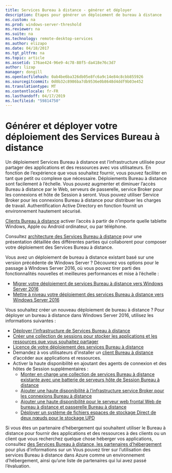 ```yaml
---
title: Services Bureau à distance - générer et déployer
description: Étapes pour générer un déploiement de bureau à distance
ms.custom: na
ms.prod: windows-server-threshold
ms.reviewer: na
ms.suite: na
ms.technology: remote-desktop-services
ms.author: elizapo
ms.date: 04/18/2017
ms.tgt_pltfrm: na
ms.topic: article
ms.assetid: 176ae424-96e9-4c78-88f5-da418e76c3d7
author: lizap
manager: dongill
ms.openlocfilehash: 0ab4be6ba326db05e8fc6a9c14e84c8cbb855926
ms.sourcegitcommit: 0d0b32c8986ba7db9536e0b8648d4ddf9b03e452
ms.translationtype: MT
ms.contentlocale: fr-FR
ms.lasthandoff: 04/17/2019
ms.locfileid: "59814750"
---
```

# <a name="build-and-deploy-your-remote-desktop-services-deployment"></a>Générer et déployer votre déploiement des Services Bureau à distance

Un déploiement Services Bureau à distance est l’infrastructure utilisée pour partager des applications et des ressources avec vos utilisateurs. En fonction de l’expérience que vous souhaitez fournir, vous pouvez faciliter en tant que petit ou complexe que nécessaire. Déploiements Bureau à distance sont facilement à l’échelle. Vous pouvez augmenter et diminuer l’accès Bureau à distance par le Web, serveurs de passerelle, service Broker pour les connexions et hôte de Session à seront. Vous pouvez utiliser Service Broker pour les connexions Bureau à distance pour distribuer les charges de travail. Authentification Active Directory en fonction fournit un environnement hautement sécurisé. 

[Clients Bureau à distance](clients\remote-desktop-clients.md) activer l’accès à partir de n’importe quelle tablette Windows, Apple ou Android ordinateur, ou par téléphone.

Consultez [architecture des Services Bureau à distance](desktop-hosting-logical-architecture.md) pour une présentation détaillée des différentes parties qui collaborent pour composer votre déploiement des Services Bureau à distance.

Vous avez un déploiement de bureau à distance existant basé sur une version précédente de Windows Server ? Découvrez vos options pour le passage à WIndows Server 2016, où vous pouvez tirer parti des fonctionnalités nouvelles et meilleures performances et mise à l’échelle :

- [Migrer votre déploiement de services Bureau à distance vers Windows Server 2016](migrate-rds-role-services.md)
- [Mettre à niveau votre déploiement des services Bureau à distance vers Windows Server 2016](upgrade-to-rds-2016.md)

Vous souhaitez créer un nouveau déploiement de bureau à distance ? Pour déployer un bureau à distance dans Windows Server 2016, utilisez les informations suivantes :

- [Déployer l’infrastructure de Services Bureau à distance](rds-deploy-infrastructure.md)
- [Créer une collection de sessions pour stocker les applications et les ressources que vous souhaitez partager](rds-create-collection.md)
- [Licence de votre déploiement des services Bureau à distance](rds-client-access-license.md)
- Demandez à vos utilisateurs d’installer un [client Bureau à distance](clients/remote-desktop-clients.md) d’accéder aux applications et ressources. 
- Activer la haute disponibilité en ajoutant des agents de connexion et des hôtes de Session supplémentaires :
   - [Monter en charge une collection de services Bureau à distance existante avec une batterie de serveurs hôte de Session Bureau à distance](rds-scale-rdsh-farm.md)
   - [Ajouter une haute disponibilité à l’infrastructure service Broker pour les connexions Bureau à distance](rds-connection-broker-cluster.md)
   - [Ajouter une haute disponibilité pour le serveur web frontal Web de bureau à distance et passerelle Bureau à distance](rds-rdweb-gateway-ha.md)
   - [Déployer un système de fichiers espaces de stockage Direct de deux nœuds pour le stockage UPD](rds-storage-spaces-direct-deployment.md)


Si vous êtes un partenaire d’hébergement qui souhaitent utiliser le Bureau à distance pour fournir des applications et des ressources à des clients ou un client que vous recherchez quelque chose héberger vos applications, consultez [des Services Bureau à distance, les partenaires d’hébergement](rds-hosting-partners.md) pour plus d’informations sur un Vous pouvez tirer sur l’utilisation des services Bureau à distance dans Azure comme un environnement d’hébergement, ainsi qu’une liste de partenaires qui lui avez passé l’évaluation.
